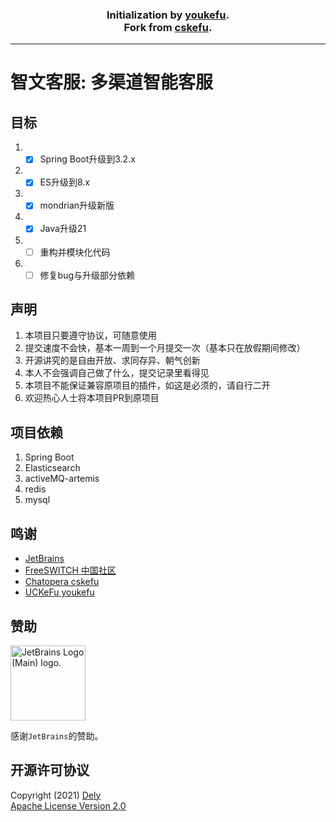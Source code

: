 <h3 align="center" style="text-align:center">
  <b>
  Initialization by <a href="https://github.com/zhangyanbo2007/youkefu">youkefu</a>.
  <br>
  Fork from
  <a href="https://github.com/chatopera/cskefu/tree/springboot2.x">cskefu</a>.
  </b>
</h3>

---

# 智文客服: 多渠道智能客服
## 目标
1. - [x] Spring Boot升级到3.2.x
2. - [x] ES升级到8.x
3. - [x] mondrian升级新版
4. - [x] Java升级21
5. - [ ] 重构并模块化代码
6. - [ ] 修复bug与升级部分依赖

## 声明
1. 本项目只要遵守协议，可随意使用
2. 提交速度不会快，基本一周到一个月提交一次（基本只在放假期间修改）
3. 开源讲究的是自由开放、求同存异、朝气创新
4. 本人不会强调自己做了什么，提交记录里看得见
5. 本项目不能保证兼容原项目的插件，如这是必须的，请自行二开
6. 欢迎热心人士将本项目PR到原项目

## 项目依赖
1. Spring Boot
2. Elasticsearch
3. activeMQ-artemis
4. redis
5. mysql

## 鸣谢
* [JetBrains](https://jb.gg/OpenSourceSupport)
* [FreeSWITCH 中国社区](http://www.freeswitch.org.cn/)
* [Chatopera cskefu](https://www.chatopera.com/)
* [UCKeFu youkefu](http://www.youkefu.cn/)

## 赞助
<a href="https://jb.gg/OpenSourceSupport" >
  <img src="https://resources.jetbrains.com/storage/products/company/brand/logos/jb_beam.png" alt="JetBrains Logo (Main) logo." width="120" />
</a>

感谢```JetBrains```的赞助。

## 开源许可协议
Copyright (2021) <a href="https://github.com/dph5199278/" target="_blank">Dely</a>
<br>
[Apache License Version 2.0](https://github.com/dph5199278/wit/blob/master/LICENSE)

